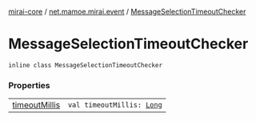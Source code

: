 [mirai-core](../../index.md) / [net.mamoe.mirai.event](../index.md) / [MessageSelectionTimeoutChecker](./index.md)

# MessageSelectionTimeoutChecker

`inline class MessageSelectionTimeoutChecker`

### Properties
|||
|:----------------------------------------------------------------------------------------|:---------------------------------------------------------------------------------------------------------------------------------------------------------------------------------------------------------|
| [timeoutMillis](timeout-millis.md) | `val timeoutMillis: `[`Long`](https://kotlinlang.org/api/latest/jvm/stdlib/kotlin/-long/index.html) |

